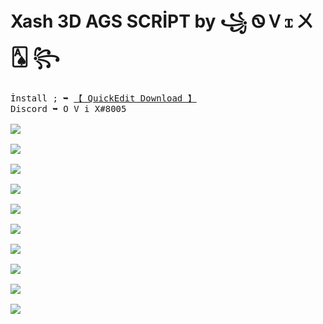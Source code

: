 # Xash 3D AGS SCRİPT by ꧁ Ꮻ Ꮩ ꮖ ㄨ 🂡 ꧂
<pre>İnstall ; ➥ <a href='https://play.google.com/store/apps/details?id=com.rhmsoft.edit&hl=en_US&gl=US'>【 QuickEdit Download 】</a> 
Discord ➥ O V i X#8005

<img src='https://cdn.discordapp.com/attachments/1042217458775371890/1050052416801865779/Ekran_Goruntusu_61.png'/>

<img src='https://cdn.discordapp.com/attachments/1042217458775371890/1050053264479113317/Ekran_Goruntusu_62.png'/>

<img src='https://cdn.discordapp.com/attachments/1042217458775371890/1050054355795062794/Ekran_Goruntusu_63.png'/>

<img src='https://cdn.discordapp.com/attachments/1042217458775371890/1050057944038920213/Ekran_Goruntusu_69.png'/>

<img src='https://cdn.discordapp.com/attachments/1042217458775371890/1050057944433180812/Ekran_Goruntusu_70.png'/>

<img src='https://cdn.discordapp.com/attachments/1042217458775371890/1050056305982849044/Ekran_Goruntusu_64.png'/>

<img src='https://cdn.discordapp.com/attachments/1042217458775371890/1050056479748657174/Ekran_Goruntusu_65.png'/>

<img src='https://cdn.discordapp.com/attachments/1042217458775371890/1050056709370040340/Ekran_Goruntusu_66.png'/>

<img src='https://cdn.discordapp.com/attachments/1042217458775371890/1050056843784896623/Ekran_Goruntusu_67.png'/>

<img src='https://cdn.discordapp.com/attachments/1042217458775371890/1050057033476476938/Ekran_Goruntusu_68.png'/>
</pre>

